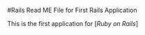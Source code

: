 #Rails Read ME File for First Rails Application

This is the first application for [*Ruby on Rails*]

